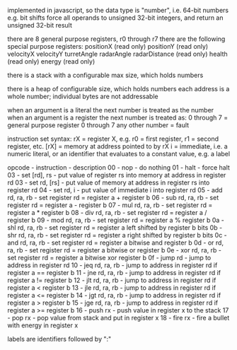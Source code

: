 implemented in javascript, so the data type is "number", i.e. 64-bit numbers
e.g. bit shifts force all operands to unsigned 32-bit integers, and return an unsigned 32-bit result

there are 8 general purpose registers, r0 through r7
there are the following special purpose registers:
positionX (read only)
positionY (read only)
velocityX
velocityY
turretAngle
radarAngle
radarDistance (read only)
health (read only)
energy (read only)

there is a stack with a configurable max size, which holds numbers

there is a heap of configurable size, which holds numbers
each address is a whole number; individual bytes are not addressable

when an argument is a literal the next number is treated as the number
when an argument is a register the next number is treated as:
0 through 7 = general purpose register 0 through 7
any other number = fault

instruction set syntax:
rX = register X, e.g. r0 = first register, r1 = second register, etc.
[rX] = memory at address pointed to by rX
i = immediate, i.e. a numeric literal, or an identifier that evaluates to a constant value, e.g. a label

opcode - instruction - description
00 - nop - do nothing
01 - halt - force halt
03 - set [rd], rs - put value of register rs into memory at address in register rd
03 - set rd, [rs] - put value of memory at address in register rs into register rd
04 - set rd, i - put value of immediate i into register rd
05 - add rd, ra, rb - set register rd = register a + register b
06 - sub rd, ra, rb - set register rd = register a - register b
07 - mul rd, ra, rb - set register rd = register a * register b
08 - div rd, ra, rb - set register rd = register a / register b
09 - mod rd, ra, rb - set register rd = register a % register b
0a - shl rd, ra, rb - set register rd = register a left shifted by register b bits
0b - shr rd, ra, rb - set register rd = register a right shifted by register b bits
0c - and rd, ra, rb - set register rd = register a bitwise and register b
0d - or rd, ra, rb - set register rd = register a bitwise or register b
0e - xor rd, ra, rb - set register rd = register a bitwise xor register b
0f - jump rd - jump to address in register rd
10 - jeq rd, ra, rb - jump to address in register rd if register a == register b
11 - jne rd, ra, rb - jump to address in register rd if register a != register b
12 - jlt rd, ra, rb - jump to address in register rd if register a < register b
13 - jle rd, ra, rb - jump to address in register rd if register a <= register b
14 - jgt rd, ra, rb - jump to address in register rd if register a > register b
15 - jge rd, ra, rb - jump to address in register rd if register a >= register b
16 - push rx - push value in register x to the stack
17 - pop rx - pop value from stack and put in register x
18 - fire rx - fire a bullet with energy in register x

labels are identifiers followed by ":"
